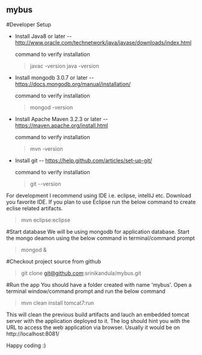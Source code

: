 ## mybus
#Developer Setup
* Install Java8 or later -- http://www.oracle.com/technetwork/java/javase/downloads/index.html

  command to verify installation 
  >javac -version
  >java -version
* Install mongodb 3.0.7 or later -- https://docs.mongodb.org/manual/installation/
  
  command to verify installation 
  > mongod -version
* Install Apache Maven 3.2.3 or later -- https://maven.apache.org/install.html

  command to verify installation 
  >mvn -version
* Install git -- https://help.github.com/articles/set-up-git/

  command to verify installation 
  >git --version
  
For development I recommend using IDE i.e. eclipse, intelliJ etc. Download you favorite IDE. If you plan to use Eclipse run the below command to create eclise related artifacts.
  >mvn eclipse:eclipse

#Start database
We will be using mongodb for application database. Start the mongo deamon using the below command in terminal/command prompt
>mongod &

#Checkout project source from github

>git clone git@github.com:srinikandula/mybus.git

#Run the app
You should have a folder created with name 'mybus'. Open a terminal window/command prompt and run the below command
>mvn clean install tomcat7:run

This will clean the previous build artifacts and lauch an embedded tomcat server with the application deployed to it. The log should hint you with the URL to access the web application via browser. Usually it would be on http://localhost:8081/

Happy coding :)








